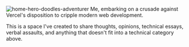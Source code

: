 ![home-hero-doodles-adventurer](/assets/doodles-adventurer.jpg)
<span class="alt-label" data-for="home-hero-doodles-adventurer">
  Me, embarking on a crusade against Vercel's disposition to cripple modern web development.
<span>

This is a space I've created to share thoughts, opinions, technical essays, verbal assaults, and anything that doesn't fit into a technical category above.
